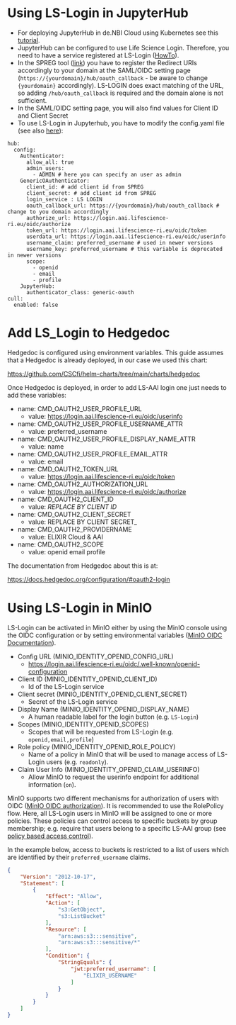 # Using LS-Login in JupyterHub

* For deploying JupyterHub in de.NBI Cloud using Kubernetes see this [tutorial](https://cloud.denbi.de/wiki/Tutorials/JupyterHub/).
* JupyterHub can be configured to use Life Science Login. Therefore, you need to have a service registered at LS-Login ([HowTo](https://docs.google.com/document/d/17pNXM_psYOP5rWF302ObAJACsfYnEWhjvxAHzcjvfIE/edit?tab=t.0#heading=h.suudoy1bqtvm)).
* In the SPREG tool ([link](https://services.aai.lifescience-ri.eu/spreg)) you have to register the Redirect URIs accordingly to your domain at the SAML/OIDC setting page (`https://{yourdomain}/hub/oauth_callback` - be aware to change `{yourdomain}` accordingly). LS-LOGIN does exact matching of the URL, so adding `/hub/oauth_callback` is required and the domain alone is not sufficient.
* In the SAML/OIDC setting page, you will also find values for Client ID and Client Secret
* To use LS-Login in Jupyterhub, you have to modify the config.yaml file (see also [here](https://z2jh.jupyter.org/en/stable/administrator/authentication.html)):

```
hub:
  config:
    Authenticator:
      allow_all: true
      admin_users:
        - ADMIN # here you can specify an user as admin
    GenericOAuthenticator:
      client_id: # add client id from SPREG
      client_secret: # add client id from SPREG
      login_service : LS LOGIN
      oauth_callback_url: https://{yourdomain}/hub/oauth_callback # change to you domain accordingly
      authorize_url: https://login.aai.lifescience-ri.eu/oidc/authorize
      token_url: https://login.aai.lifescience-ri.eu/oidc/token
      userdata_url: https://login.aai.lifescience-ri.eu/oidc/userinfo
      username_claim: preferred_username # used in newer versions
      username_key: preferred_username # this variable is deprecated in newer versions
      scope: 
        - openid
        - email
        - profile
    JupyterHub:
      authenticator_class: generic-oauth
cull:
  enabled: false

```

# Add LS_Login to Hedgedoc

Hedgedoc is configured using environment variables. This guide assumes that a Hedgedoc is already deployed, in our case we used this chart:

https://github.com/CSCfi/helm-charts/tree/main/charts/hedgedoc

Once Hedgedoc is deployed, in order to add LS-AAI login one just needs to add these variables:

- name: CMD_OAUTH2_USER_PROFILE_URL
  - value: https://login.aai.lifescience-ri.eu/oidc/userinfo
- name: CMD_OAUTH2_USER_PROFILE_USERNAME_ATTR
  - value: preferred_username
- name: CMD_OAUTH2_USER_PROFILE_DISPLAY_NAME_ATTR
  - value: name
- name: CMD_OAUTH2_USER_PROFILE_EMAIL_ATTR
  - value: email
- name: CMD_OAUTH2_TOKEN_URL
  - value: https://login.aai.lifescience-ri.eu/oidc/token
- name: CMD_OAUTH2_AUTHORIZATION_URL
  - value: https://login.aai.lifescience-ri.eu/oidc/authorize
- name: CMD_OAUTH2_CLIENT_ID
  - value: _REPLACE BY CLIENT ID_
- name: CMD_OAUTH2_CLIENT_SECRET
  - value: REPLACE BY CLIENT SECRET_
- name: CMD_OAUTH2_PROVIDERNAME
  - value: ELIXIR Cloud & AAI
- name: CMD_OAUTH2_SCOPE
  - value: openid email profile
  
The documentation from Hedgedoc about this is at:

https://docs.hedgedoc.org/configuration/#oauth2-login

# Using LS-Login in MinIO

LS-Login can be activated in MinIO either by using the MinIO console using the OIDC configuration or by setting environmental variables ([MinIO OIDC Documentation](https://min.io/docs/minio/linux/operations/external-iam/configure-openid-external-identity-management.html)).


- Config URL (MINIO_IDENTITY_OPENID_CONFIG_URL)
  - https://login.aai.lifescience-ri.eu/oidc/.well-known/openid-configuration
- Client ID (MINIO_IDENTITY_OPENID_CLIENT_ID)
  - Id of the LS-Login service
- Client secret (MINIO_IDENTITY_OPENID_CLIENT_SECRET)
  - Secret of the LS-Login service
- Display Name (MINIO_IDENTITY_OPENID_DISPLAY_NAME)
  - A human readable label for the login button (e.g. `LS-Login`)
- Scopes (MINIO_IDENTITY_OPENID_SCOPES)
  - Scopes that will be requested from LS-Login (e.g. `openid,email,profile`)
- Role policy (MINIO_IDENTITY_OPENID_ROLE_POLICY)
  - Name of a policy in MinIO that will be used to manage access of LS-Login users (e.g. `readonly`).
- Claim User Info (MINIO_IDENTITY_OPENID_CLAIM_USERINFO)
  - Allow MinIO to request the userinfo endpoint for additional information (`on`).

MinIO supports two different mechanisms for authorization of users with OIDC ([MinIO OIDC authorization](https://min.io/docs/minio/linux/administration/identity-access-management/oidc-access-management.html#minio-external-identity-management-openid)). It is recommended to use the RolePolicy flow. Here, all LS-Login users in MinIO will be assigned to one or more policies. These policies can control access to specific buckets by group membership; e.g. require that users belong to a specific LS-AAI group (see [policy based access control](https://min.io/docs/minio/linux/administration/identity-access-management/policy-based-access-control.html#tag-based-policy-conditions)).

In the example below, access to buckets is restricted to a list of users which are identified by their `preferred_username` claims. 

```json
{
    "Version": "2012-10-17",
    "Statement": [
        {
            "Effect": "Allow",
            "Action": [
                "s3:GetObject",
                "s3:ListBucket"
            ],
            "Resource": [
                "arn:aws:s3:::sensitive",
                "arn:aws:s3:::sensitive/*"
            ],
            "Condition": {
                "StringEquals": {
                    "jwt:preferred_username": [
                        "ELIXIR_USERNAME"
                    ]
                }
            }
        }
    ]
}
```